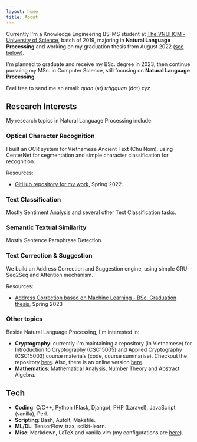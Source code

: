 ```yaml
---
layout: home
title: About
---
```


Currently I'm a Knowledge Engineering BS-MS student at [The VNUHCM - University of Science](https://en.hcmus.edu.vn), batch of 2019, majoring in **Natural Language Processing** and working on my graduation thesis from August 2022 [(see below)](#text-correction--suggestion). 

I'm planned to graduate and receive my BSc. degree in 2023, then continue pursuing my MSc. in Computer Science, still focusing on **Natural Language Processing**.

Feel free to send me an email: *quan* (at) *trhgquan* (dot) *xyz*

## Research Interests
My research topics in Natural Language Processing include:

### Optical Character Recognition
I built an OCR system for Vietnamese Ancient Text (Chu Nom), using CenterNet for segmentation and simple character classification for recognition. 

Resources: 
- [GitHub repository for my work](https://github.com/trhgquan/OCR_chu_Nom), Spring 2022.

### Text Classification
Mostly Sentiment Analysis and several other Text Classification tasks.

### Semantic Textual Similarity
Mostly Sentence Paraphrase Detection.

### Text Correction & Suggestion
We build an Address Correction and Suggestion engine, using simple GRU Seq2Seq and Attention mechanism.

Resources:
- [Address Correction based on Machine Learning - BSc. Graduation thesis](/address-correction-with-ml), Spring 2023

### Other topics
Beside Natural Language Processing, I'm interested in:
- **Cryptography**: currently I'm maintaining a repository (in Vietnamese) for Introduction to Cryptography (CSC15005) and Applied Cryptography (CSC15003) course materials (code, course summarise). Checkout the repository [here](https://github.com/trhgquan/crypto). Also, there is an online version [here](https://trhgquan.github.io/crypto).
- **Mathematics**: Mathematical Analysis, Number Theory and Abstract Algebra.

## Tech
- **Coding**: C/C++, Python (Flask, Django), PHP (Laravel), JavaScript (vanilla), Perl.
- **Scripting**: Bash, AutoIt, Makefile.
- **ML/DL**: TensorFlow, trax, scikit-learn.
- **Misc**: Markdown, LaTeX  and vanilla vim (my configurations are [here](https://github.com/hwangswan/dotfiles)).
